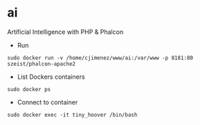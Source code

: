 # ai
Artificial Intelligence with PHP &amp; Phalcon

* Run

``` 
sudo docker run -v /home/cjimenez/www/ai:/var/www -p 8181:80 szeist/phalcon-apache2
```

* List Dockers containers
```
sudo docker ps
```

* Connect to container
```
sudo docker exec -it tiny_hoover /bin/bash
```
